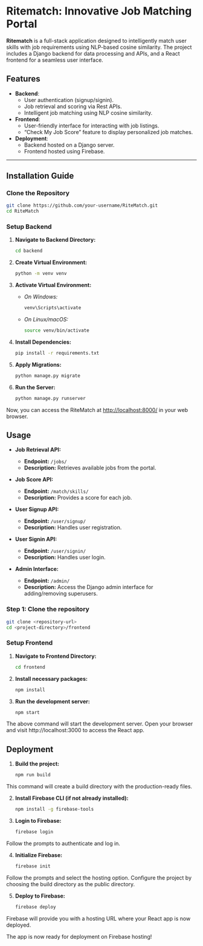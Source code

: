 # **Ritematch: Innovative Job Matching Portal**

**Ritematch** is a full-stack application designed to intelligently match user skills with job requirements using NLP-based cosine similarity. The project includes a Django backend for data processing and APIs, and a React frontend for a seamless user interface.

## **Features**
- **Backend**:
  - User authentication (signup/signin).
  - Job retrieval and scoring via Rest APIs.
  - Intelligent job matching using NLP cosine similarity.
- **Frontend**:
  - User-friendly interface for interacting with job listings.
  - “Check My Job Score” feature to display personalized job matches.
- **Deployment**:
  - Backend hosted on a Django server.
  - Frontend hosted using Firebase.

---

## **Installation Guide**

### **Clone the Repository**
```bash
git clone https://github.com/your-username/RiteMatch.git
cd RiteMatch
```

### **Setup Backend**
1. **Navigate to Backend Directory:**
   ```bash
   cd backend
   ```
2. **Create Virtual Environment:**

    ```bash
    python -m venv venv
    ```

3. **Activate Virtual Environment:**

    - *On Windows:*
      ```bash
      venv\Scripts\activate
      ```
    - *On Linux/macOS:*
      ```bash
      source venv/bin/activate
      ```

4. **Install Dependencies:**

    ```bash
    pip install -r requirements.txt
    ```

5. **Apply Migrations:**

    ```bash
    python manage.py migrate
    ```

6. **Run the Server:**

    ```bash
    python manage.py runserver
    ```

Now, you can access the RiteMatch at [http://localhost:8000/](http://localhost:8000/) in your web browser.

## Usage

- **Job Retrieval API:**
  - **Endpoint:** `/jobs/`
  - **Description:** Retrieves available jobs from the portal.

- **Job Score API:**
  - **Endpoint:** `/match/skills/`
  - **Description:** Provides a score for each job.
    
- **User Signup API:**
  - **Endpoint:** `/user/signup/`
  - **Description:** Handles user registration.

- **User Signin API:**
  - **Endpoint:** `/user/signin/`
  - **Description:** Handles user login.

- **Admin Interface:**
  - **Endpoint:** `/admin/`
  - **Description:** Access the Django admin interface for adding/removing superusers.

 ### Step 1: Clone the repository

```bash
git clone <repository-url>
cd <project-directory>/frontend
```

### **Setup Frontend**
1. **Navigate to Frontend Directory:**
   ```bash
   cd frontend
   ```
   
2. **Install necessary packages:**
   ```bash
   npm install
   ```

3. **Run the development server:**
   ```bash
   npm start
   ```
The above command will start the development server. Open your browser and visit http://localhost:3000 to access the React app.

## Deployment

1. **Build the project:**
   ```bash
   npm run build
   ```
This command will create a build directory with the production-ready files.

2. **Install Firebase CLI (if not already installed):**
   ```bash
   npm install -g firebase-tools
   ```
3. **Login to Firebase:**
   ```bash
   firebase login
   ```
Follow the prompts to authenticate and log in.

4. **Initialize Firebase:**
   ```bash
   firebase init
   ```
Follow the prompts and select the hosting option. Configure the project by choosing the build directory as the public directory.

5. **Deploy to Firebase:**
   ```bash
   firebase deploy
   ```
Firebase will provide you with a hosting URL where your React app is now deployed.

The app is now ready for deployment on Firebase hosting!
